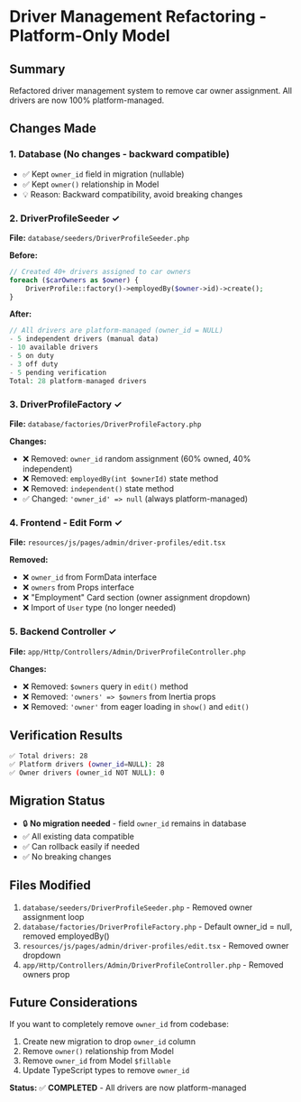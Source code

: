 # Driver Management Refactoring - Platform-Only Model

## Summary
Refactored driver management system to remove car owner assignment. All drivers are now 100% platform-managed.

## Changes Made

### 1. **Database** (No changes - backward compatible)
- ✅ Kept `owner_id` field in migration (nullable)
- ✅ Kept `owner()` relationship in Model
- 💡 Reason: Backward compatibility, avoid breaking changes

### 2. **DriverProfileSeeder** ✓
**File:** `database/seeders/DriverProfileSeeder.php`

**Before:**
```php
// Created 40+ drivers assigned to car owners
foreach ($carOwners as $owner) {
    DriverProfile::factory()->employedBy($owner->id)->create();
}
```

**After:**
```php
// All drivers are platform-managed (owner_id = NULL)
- 5 independent drivers (manual data)
- 10 available drivers
- 5 on duty
- 3 off duty  
- 5 pending verification
Total: 28 platform-managed drivers
```

### 3. **DriverProfileFactory** ✓
**File:** `database/factories/DriverProfileFactory.php`

**Changes:**
- ❌ Removed: `owner_id` random assignment (60% owned, 40% independent)
- ❌ Removed: `employedBy(int $ownerId)` state method
- ❌ Removed: `independent()` state method
- ✅ Changed: `'owner_id' => null` (always platform-managed)

### 4. **Frontend - Edit Form** ✓
**File:** `resources/js/pages/admin/driver-profiles/edit.tsx`

**Removed:**
- ❌ `owner_id` from FormData interface
- ❌ `owners` from Props interface  
- ❌ "Employment" Card section (owner assignment dropdown)
- ❌ Import of `User` type (no longer needed)

### 5. **Backend Controller** ✓
**File:** `app/Http/Controllers/Admin/DriverProfileController.php`

**Changes:**
- ❌ Removed: `$owners` query in `edit()` method
- ❌ Removed: `'owners' => $owners` from Inertia props
- ❌ Removed: `'owner'` from eager loading in `show()` and `edit()`

## Verification Results

```bash
✅ Total drivers: 28
✅ Platform drivers (owner_id=NULL): 28
✅ Owner drivers (owner_id NOT NULL): 0
```

## Migration Status
- 🔒 **No migration needed** - field `owner_id` remains in database
- ✅ All existing data compatible
- ✅ Can rollback easily if needed
- ✅ No breaking changes

## Files Modified
1. `database/seeders/DriverProfileSeeder.php` - Removed owner assignment loop
2. `database/factories/DriverProfileFactory.php` - Default owner_id = null, removed employedBy()
3. `resources/js/pages/admin/driver-profiles/edit.tsx` - Removed owner dropdown
4. `app/Http/Controllers/Admin/DriverProfileController.php` - Removed owners prop

## Future Considerations
If you want to completely remove `owner_id` from codebase:
1. Create new migration to drop `owner_id` column
2. Remove `owner()` relationship from Model
3. Remove `owner_id` from Model `$fillable`
4. Update TypeScript types to remove `owner_id`

**Status:** ✅ **COMPLETED** - All drivers are now platform-managed
